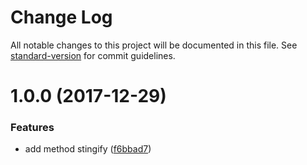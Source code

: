 # Change Log

All notable changes to this project will be documented in this file. See [standard-version](https://github.com/conventional-changelog/standard-version) for commit guidelines.

<a name="1.0.0"></a>
# 1.0.0 (2017-12-29)


### Features

* add method stingify ([f6bbad7](https://github.com/forsigner/json-comment-parser/commit/f6bbad7))
